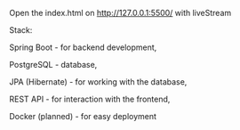 Open the index.html on http://127.0.0.1:5500/ with liveStream

Stack:

Spring Boot - for backend development,

PostgreSQL - database,

JPA (Hibernate) - for working with the database,

REST API - for interaction with the frontend,

Docker (planned) - for easy deployment

